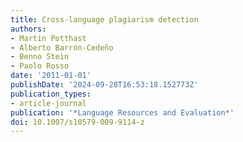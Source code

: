```yaml
---
title: Cross-language plagiarism detection
authors:
- Martin Potthast
- Alberto Barrón-Cedeño
- Benno Stein
- Paolo Rosso
date: '2011-01-01'
publishDate: '2024-09-28T16:53:18.152773Z'
publication_types:
- article-journal
publication: '*Language Resources and Evaluation*'
doi: 10.1007/s10579-009-9114-z
---
```

